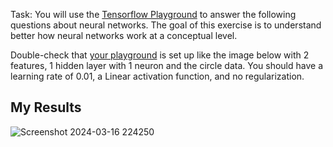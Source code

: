 Task:
You will use the [Tensorflow Playground](https://playground.tensorflow.org/#activation=linear&batchSize=10&dataset=circle&regDataset=reg-plane&learningRate=0.01&regularizationRate=0&noise=0&networkShape=1&seed=0.38153&showTestData=false&discretize=false&percTrainData=50&x=true&y=true&xTimesY=false&xSquared=false&ySquared=false&cosX=false&sinX=false&cosY=false&sinY=false&collectStats=false&problem=classification&initZero=false&hideText=false) to answer the following questions about neural networks. The goal of this exercise is to understand better how neural networks work at a conceptual level.

Double-check that [your playground](https://playground.tensorflow.org/#activation=linear&batchSize=10&dataset=circle&regDataset=reg-plane&learningRate=0.01&regularizationRate=0&noise=0&networkShape=1&seed=0.38153&showTestData=false&discretize=false&percTrainData=50&x=true&y=true&xTimesY=false&xSquared=false&ySquared=false&cosX=false&sinX=false&cosY=false&sinY=false&collectStats=false&problem=classification&initZero=false&hideText=false) is set up like the image below with 2 features, 1 hidden layer with 1 neuron and the circle data. You should have a learning rate of 0.01, a Linear activation function, and no regularization.

## My Results

![Screenshot 2024-03-16 224250](https://github.com/VALDE021/Intermediate-Machine-Learning/assets/134979886/2448cad0-ec1d-40b7-ba2a-8b9da1e37c6f)
